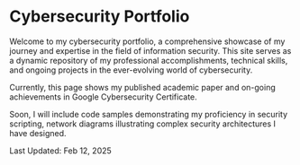 # Cybersecurity Portfolio

Welcome to my cybersecurity portfolio, a comprehensive showcase of my journey and expertise in the field of information security. This site serves as a dynamic repository of my professional accomplishments, technical skills, and ongoing projects in the ever-evolving world of cybersecurity.

Currently, this page shows my published academic paper and on-going achievements in Google Cybersecurity Certificate.

Soon, I will include code samples demonstrating my proficiency in security scripting, network diagrams illustrating complex security architectures I have designed.

Last Updated: Feb 12, 2025
